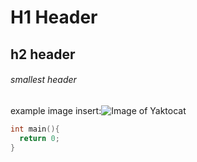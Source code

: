 # H1 Header

## h2 header

###### smallest header

example image insert:![Image of Yaktocat](https://octodex.github.com/images/yaktocat.png)

```c
int main(){
  return 0;
}
```
